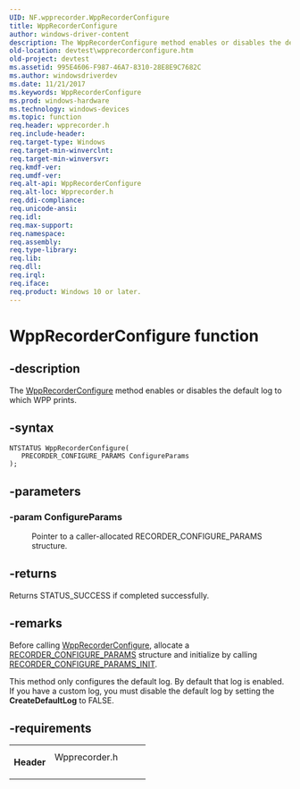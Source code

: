 ```yaml
---
UID: NF.wpprecorder.WppRecorderConfigure
title: WppRecorderConfigure
author: windows-driver-content
description: The WppRecorderConfigure method enables or disables the default log to which WPP prints.
old-location: devtest\wpprecorderconfigure.htm
old-project: devtest
ms.assetid: 995E4606-F987-46A7-8310-28E8E9C7682C
ms.author: windowsdriverdev
ms.date: 11/21/2017
ms.keywords: WppRecorderConfigure
ms.prod: windows-hardware
ms.technology: windows-devices
ms.topic: function
req.header: wpprecorder.h
req.include-header: 
req.target-type: Windows
req.target-min-winverclnt: 
req.target-min-winversvr: 
req.kmdf-ver: 
req.umdf-ver: 
req.alt-api: WppRecorderConfigure
req.alt-loc: Wpprecorder.h
req.ddi-compliance: 
req.unicode-ansi: 
req.idl: 
req.max-support: 
req.namespace: 
req.assembly: 
req.type-library: 
req.lib: 
req.dll: 
req.irql: 
req.iface: 
req.product: Windows 10 or later.
---
```


# WppRecorderConfigure function



## -description
<p>The <a href="..\wpprecorder\nf-wpprecorder-wpprecorderconfigure.md">WppRecorderConfigure</a> method enables or disables the default log to which WPP prints.</p>


## -syntax

````
NTSTATUS WppRecorderConfigure(
   PRECORDER_CONFIGURE_PARAMS ConfigureParams
);
````


## -parameters
<dl>

### -param ConfigureParams 

<dd>
<p>Pointer to a caller-allocated RECORDER_CONFIGURE_PARAMS structure.</p>
</dd>
</dl>

## -returns
<p>Returns STATUS_SUCCESS if completed successfully.</p>

## -remarks
<p>Before calling <a href="..\wpprecorder\nf-wpprecorder-wpprecorderconfigure.md">WppRecorderConfigure</a>, allocate a <a href="..\wpprecorder\ns-wpprecorder--recorder-configure-params.md">RECORDER_CONFIGURE_PARAMS</a> structure and initialize by calling <a href="..\wpprecorder\nf-wpprecorder-recorder-configure-params-init.md">RECORDER_CONFIGURE_PARAMS_INIT</a>. </p>

<p>This method only configures the default log. By default that log is enabled. If you have a custom log, you must disable the default log by setting the <b>CreateDefaultLog</b> to FALSE.</p>

## -requirements
<table>
<tr>
<th width="30%">
<p>Header</p>
</th>
<td width="70%">
<dl>
<dt>Wpprecorder.h</dt>
</dl>
</td>
</tr>
</table>